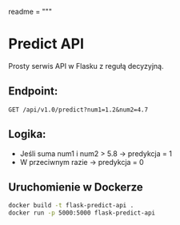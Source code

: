 readme = """
# Predict API

Prosty serwis API w Flasku z regułą decyzyjną.

## Endpoint:
`GET /api/v1.0/predict?num1=1.2&num2=4.7`

## Logika:
- Jeśli suma num1 i num2 > 5.8 → predykcja = 1
- W przeciwnym razie → predykcja = 0

## Uruchomienie w Dockerze

```bash
docker build -t flask-predict-api .
docker run -p 5000:5000 flask-predict-api
